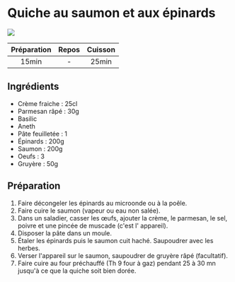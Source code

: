 # Quiche au saumon et aux épinards

![](images/Quiche%20au%20saumon%20et%20aux%20épinards.jpg)

| Préparation | Repos | Cuisson |
|:-----------:|:-----:|:-------:|
|    15min    |   -   |  25min  |

## Ingrédients

- Crème fraiche : 25cl
- Parmesan râpé : 30g
- Basilic
- Aneth
- Pâte feuilletée : 1
- Épinards : 200g
- Saumon : 200g
- Oeufs : 3
- Gruyère : 50g

## Préparation

1. Faire décongeler les épinards au microonde ou à la poêle.
2. Faire cuire le saumon (vapeur ou eau non salée).
3. Dans un saladier, casser les œufs, ajouter la crème, le parmesan, le sel, poivre et une pincée de muscade (c'est l' appareil).
4. Disposer la pâte dans un moule.
5. Étaler les épinards puis le saumon cuit haché. Saupoudrer avec les herbes.
6. Verser l'appareil sur le saumon, saupoudrer de gruyère râpé (facultatif).
7. Faire cuire au four préchauffé (Th 9 four à gaz) pendant 25 à 30 mn jusqu'à ce que la quiche soit bien dorée.
